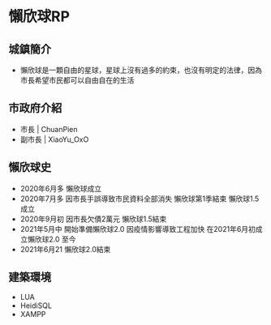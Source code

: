 # 懶欣球RP
 
## 城鎮簡介
  + 懶欣球是一顆自由的星球，星球上沒有過多的約束，也沒有明定的法律，因為市長希望市民都可以自由自在的生活

## 市政府介紹
  + 市長 | ChuanPien
  + 副市長 | XiaoYu_OxO

## 懶欣球史 
  + 2020年6月多 懶欣球成立
  + 2020年7月多 因市長手誤導致市民資料全部消失 懶欣球第1季結束 懶欣球1.5成立
  + 2020年9月初 因市長欠債2萬元 懶欣球1.5結束
  + 2021年5月中 開始準備懶欣球2.0 因疫情影響導致工程加快 在2021年6月初成立懶欣球2.0 至今
  + 2021年6月21 懶欣球2.0結束

## 建築環境
  + LUA
  + HeidiSQL
  + XAMPP
